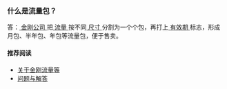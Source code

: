 ### 什么是流量包？

答：[ 金刚公司 ](https://a2zitpro.github.io/web/金刚公司)把[ 流量 ](https://a2zitpro.github.io/web/kkdatatraffic)按不同[ 尺寸 ](https://a2zitpro.github.io/web/kkdatatrafficsize)分割为一个个包，再打上[ 有效期 ](https://a2zitpro.github.io/web/流量包有效期)标志，形成月包、半年包、年包等流量包，便于售卖。

#### 推荐阅读
- [关于金刚流量等](https://a2zitpro.github.io/web/列表-流量及相关问题)
- [问题与解答](https://a2zitpro.github.io/web/列表-问题与解答)
